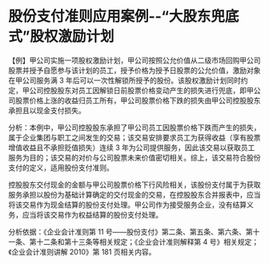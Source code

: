 # 股份支付准则应用案例--“大股东兜底式”股权激励计划

【例】甲公司实施一项股权激励计划，甲公司按照公允价值从二级市场回购甲公司股票并授予自愿参与该计划的员工，授予价格为授予日股票的公允价值，激励对象在甲公司服务满 3 年后可以一次性解锁所授予的股份。该股权激励计划同时约定，甲公司控股股东对员工因解锁日前股票价格变动产生的损失进行兜底，即甲公司股票价格上涨的收益归员工所有，甲公司股票价格下跌的损失由甲公司控股股东承担且以现金支付损失。

分析：本例中，甲公司控股股东承担了甲公司员工因股票价格下跌而产生的损失，属于企业集团与职工之间发生的交易；该交易安排要求员工为获得收益（享有股票增值收益且不承担贬值损失）连续 3 年为公司提供服务，因此该交易以获取员工服务为目的；该交易的对价与公司股票未来价值密切相关。综上，该交易符合股份支付的定义，适用股份支付准则。

控股股东交付现金的金额与甲公司股票价格下行风险相关，该股份支付属于为获取服务承担以股份为基础计算确定的交付现金的交易，在控股股东合并报表中，应当将该交易作为现金结算的股份支付处理。甲公司作为接受服务企业，没有结算义务，应当将该交易作为权益结算的股份支付处理。

分析依据：《企业会计准则第 11 号——股份支付》第二条、第五条、第六条、第十一条、第十二条和第十三条等相关规定；《企业会计准则解释第 4 号》相关规定；《企业会计准则讲解 2010》第 181 页相关内容。